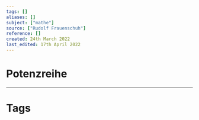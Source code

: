 ```yaml
---
tags: []
aliases: []
subject: ["mathe"]
source: ["Rudolf Frauenschuh"]
reference: []
created: 24th March 2022
last_edited: 17th April 2022
---
```


# Potenzreihe


---
# Tags